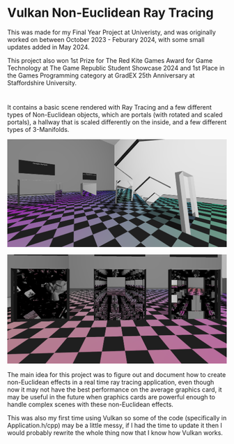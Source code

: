 # Vulkan Non-Euclidean Ray Tracing

This was made for my Final Year Project at Univeristy, and was originally worked on between October 2023 - Feburary 2024, with some small updates added in May 2024.

This project also won 1st Prize for The Red Kite Games Award for Game Technology at The Game Republic Student Showcase 2024 and 1st Place in the Games Programming category at GradEX 25th Anniversary at Staffordshire University.

#

It contains a basic scene rendered with Ray Tracing and a few different types of Non-Euclidean objects, which are portals (with rotated and scaled portals), a hallway that is scaled differently on the inside, and a few different types of 3-Manifolds.

![](https://github.com/z011747/Vulkan-Non-Euclidean-Ray-Tracing/blob/main/github/screenshot1.png)

![](https://github.com/z011747/Vulkan-Non-Euclidean-Ray-Tracing/blob/main/github/screenshot2.png)

The main idea for this project was to figure out and document how to create non-Euclidean effects in a real time ray tracing application, even though now it may not have the best performance on the average graphics card, it may be useful in the future when graphics cards are powerful enough to handle complex scenes with these non-Euclidean effects.

This was also my first time using Vulkan so some of the code (specifically in Application.h/cpp) may be a little messy, if I had the time to update it then I would probably rewrite the whole thing now that I know how Vulkan works.

